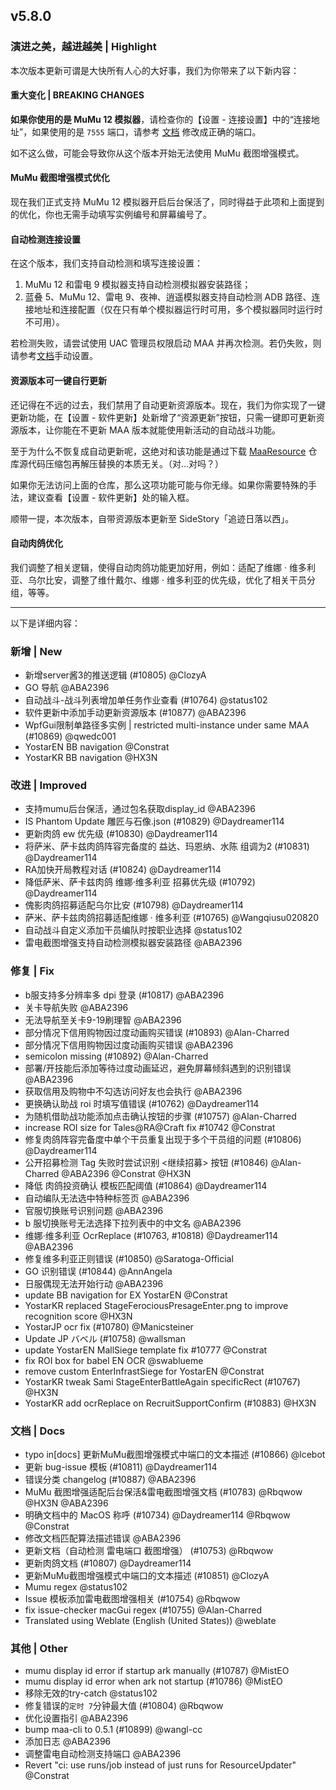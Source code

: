 ## v5.8.0

### 演进之美，越进越美 | Highlight

本次版本更新可谓是大快所有人心的大好事，我们为你带来了以下新内容：

#### 重大变化 | BREAKING CHANGES

**如果你使用的是 MuMu 12 模拟器**，请检查你的【设置 - 连接设置】中的“连接地址”，如果使用的是 `7555` 端口，请参考 [文档](https://maa.plus/docs/zh-cn/manual/connection.html#%E6%A8%A1%E6%8B%9F%E5%99%A8%E7%9B%B8%E5%85%B3%E6%96%87%E6%A1%A3%E5%8F%8A%E5%8F%82%E8%80%83%E5%9C%B0%E5%9D%80) 修改成正确的端口。

如不这么做，可能会导致你从这个版本开始无法使用 MuMu 截图增强模式。

#### MuMu 截图增强模式优化

现在我们正式支持 MuMu 12 模拟器开启后台保活了，同时得益于此项和上面提到的优化，你也无需手动填写实例编号和屏幕编号了。

#### 自动检测连接设置

在这个版本，我们支持自动检测和填写连接设置：

1. MuMu 12 和雷电 9 模拟器支持自动检测模拟器安装路径；
2. 蓝叠 5、MuMu 12、雷电 9、夜神、逍遥模拟器支持自动检测 ADB 路径、连接地址和连接配置（仅在只有单个模拟器运行时可用，多个模拟器同时运行时不可用）。

若检测失败，请尝试使用 UAC 管理员权限启动 MAA 并再次检测。若仍失败，则请参考[文档](https://maa.plus/docs/zh-cn/manual/connection.html)手动设置。

#### 资源版本可一键自行更新

还记得在不远的过去，我们禁用了自动更新资源版本。现在，我们为你实现了一键更新功能，在【设置 - 软件更新】处新增了“资源更新”按钮，只需一键即可更新资源版本，让你能在不更新 MAA 版本就能使用新活动的自动战斗功能。

至于为什么不恢复成自动更新呢，这绝对和该功能是通过下载 [MaaResource](https://github.com/MaaAssistantArknights/MaaResource) 仓库源代码压缩包再解压替换的本质无关。（对…对吗？）

如果你无法访问上面的仓库，那么这项功能可能与你无缘。如果你需要特殊的手法，建议查看【设置 - 软件更新】处的输入框。

顺带一提，本次版本，自带资源版本更新至 SideStory「追迹日落以西」。

#### 自动肉鸽优化

我们调整了相关逻辑，使得自动肉鸽功能更加好用，例如：适配了维娜 · 维多利亚、乌尔比安，调整了维什戴尔、维娜 · 维多利亚的优先级，优化了相关干员分组，等等。

----

以下是详细内容：

### 新增 | New

* 新增server酱3的推送逻辑 (#10805) @ClozyA
* GO 导航 @ABA2396
* 自动战斗-战斗列表增加单任务作业查看 (#10764) @status102
* 软件更新中添加手动更新资源版本 (#10877) @ABA2396
* WpfGui限制单路径多实例 | restricted multi-instance under same MAA (#10869) @qwedc001
* YostarEN BB navigation @Constrat
* YostarKR BB navigation @HX3N

### 改进 | Improved

* 支持mumu后台保活，通过包名获取display_id @ABA2396
* IS Phantom Update 雕匠与石像.json (#10829) @Daydreamer114
* 更新肉鸽 ew 优先级 (#10830) @Daydreamer114
* 将萨米、萨卡兹肉鸽阵容完备度的 益达、玛恩纳、水陈 组调为2 (#10831) @Daydreamer114
* RA加快开局教程对话 (#10824) @Daydreamer114
* 降低萨米、萨卡兹肉鸽 维娜·维多利亚 招募优先级 (#10792) @Daydreamer114
* 傀影肉鸽招募适配乌尔比安 (#10798) @Daydreamer114
* 萨米、萨卡兹肉鸽招募适配维娜 · 维多利亚 (#10765) @Wangqiusu020820
* 自动战斗自定义添加干员编队时按职业选择 @status102
* 雷电截图增强支持自动检测模拟器安装路径 @ABA2396

### 修复 | Fix

* b服支持多分辨率多 dpi 登录 (#10817) @ABA2396
* 关卡导航失败 @ABA2396
* 无法导航至关卡9-19刷理智 @ABA2396
* 部分情况下信用购物因过度动画购买错误 (#10893) @Alan-Charred
* 部分情况下信用购物因过度动画购买错误 @ABA2396
* semicolon missing (#10892) @Alan-Charred
* 部署/开技能后添加等待过度动画延迟，避免屏幕倾斜遇到的识别错误 @ABA2396
* 获取信用及购物中不勾选访问好友也会执行 @ABA2396
* 更换确认助战 roi 时填写值错误 (#10762) @Daydreamer114
* 为随机借助战功能添加点击确认按钮的步骤 (#10757) @Alan-Charred
* increase ROI size for Tales@RA@Craft fix #10742 @Constrat
* 修复肉鸽阵容完备度中单个干员重复出现于多个干员组的问题 (#10806) @Daydreamer114
* 公开招募检测 Tag 失败时尝试识别 <继续招募> 按钮 (#10846) @Alan-Charred @ABA2396 @Constrat @HX3N
* 降低 肉鸽投资确认 模板匹配阈值 (#10864) @Daydreamer114
* 自动编队无法选中特种标签页 @ABA2396
* 官服切换账号识别问题 @ABA2396
* b 服切换账号无法选择下拉列表中的中文名 @ABA2396
* 维娜·维多利亚 OcrReplace (#10763, #10818) @Daydreamer114 @ABA2396
* 修复维多利亚正则错误 (#10850) @Saratoga-Official
* GO 识别错误 (#10844) @AnnAngela
* 日服偶现无法开始行动 @ABA2396
* update BB navigation for EX YostarEN @Constrat
* YostarKR replaced StageFerociousPresageEnter.png to improve recognition score @HX3N
* YostarJP ocr fix (#10780) @Manicsteiner
* Update JP バベル (#10758) @wallsman
* update YostarEN MallSiege template fix #10777 @Constrat
* fix ROI box for babel EN OCR @swablueme
* remove custom EnterInfrastSiege for YostarEN @Constrat
* YostarKR tweak Sami StageEnterBattleAgain specificRect (#10767) @HX3N
* YostarKR add ocrReplace on RecruitSupportConfirm (#10883) @HX3N

### 文档 | Docs

* typo in[docs] 更新MuMu截图增强模式中端口的文本描述 (#10866) @lcebot
* 更新 bug-issue 模板 (#10811) @Daydreamer114
* 错误分类 changelog (#10887) @ABA2396
* MuMu 截图增强适配后台保活&雷电截图增强文档 (#10783) @Rbqwow @HX3N @ABA2396
* 明确文档中的 MacOS 称呼 (#10734) @Daydreamer114 @Rbqwow @Constrat
* 修改文档匹配算法描述错误 @ABA2396
* 更新文档（自动检测 雷电端口 截图增强） (#10753) @Rbqwow
* 更新肉鸽文档 (#10807) @Daydreamer114
* 更新MuMu截图增强模式中端口的文本描述 (#10851) @ClozyA
* Mumu regex @status102
* Issue 模板添加雷电截图增强相关 (#10754) @Rbqwow
* fix issue-checker macGui regex (#10755) @Alan-Charred
* Translated using Weblate (English (United States)) @weblate

### 其他 | Other

* mumu display id error if startup ark manually (#10787) @MistEO
* mumu display id error when ark not startup (#10786) @MistEO
* 移除无效的try-catch @status102
* 修复错误的`定时 7`分钟最大值 (#10804) @Rbqwow
* 优化设置指引 @ABA2396
* bump maa-cli to 0.5.1 (#10899) @wangl-cc
* 添加日志 @ABA2396
* 调整雷电自动检测支持端口 @ABA2396
* Revert "ci: use runs/job instead of just runs for ResourceUpdater" @Constrat
